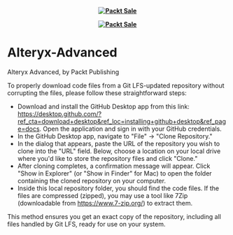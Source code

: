 
<b><p align='center'>[![Packt Sale](https://static.packt-cdn.com/assets/images/packt+events/Improve_UX.png)](https://packt.link/algotradingpython)</p></b> 


<b><p align='center'>[![Packt Sale](https://static.packt-cdn.com/assets/images/packt+events/Improve_UX.png)](https://packt.link/algotradingpython)</p></b> 

# Alteryx-Advanced
Alteryx Advanced, by Packt Publishing

To properly download code files from a Git LFS-updated repository without corrupting the files, please follow these straightforward steps:
- Download and install the GitHub Desktop app from this link: https://desktop.github.com/?ref_cta=download+desktop&ref_loc=installing+github+desktop&ref_page=docs. Open the application and sign in with your GitHub credentials.
- In the GitHub Desktop app, navigate to "File" -> "Clone Repository."
- In the dialog that appears, paste the URL of the repository you wish to clone into the "URL" field. Below, choose a location on your local drive where you'd like to store the repository files and click "Clone."
- After cloning completes, a confirmation message will appear. Click "Show in Explorer" (or "Show in Finder" for Mac) to open the folder containing the cloned repository on your computer.
- Inside this local repository folder, you should find the code files. If the files are compressed (zipped), you may use a tool like 7Zip (downloadable from https://www.7-zip.org/) to extract them.

This method ensures you get an exact copy of the repository, including all files handled by Git LFS, ready for use on your system.

